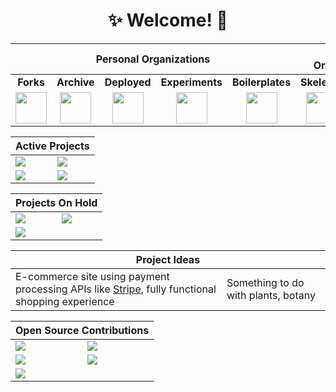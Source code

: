 <h1 align="center">✨ Welcome! 🌌</h1>
<table>
  <thead>
    <tr>
      <th align="center" colspan="5">Personal Organizations</th>
      <th align="center" colspan="2">Team Organizations</th>
    </tr>
  </thead>
  <tbody>
    <tr>
      <td align="center"><b>Forks</b></td>
      <td align="center"><b>Archive</b></td>
      <td align="center"><b>Deployed</b></td>
      <td align="center"><b>Experiments</b></td>
      <td align="center"><b>Boilerplates</b></td>
      <td align="center"><b>Skelenet</b></td>
      <td align="center"><b>Ariesnet</b></td>
    </tr>
    <tr>
      <td align="center">
        <a href="https://github.com/RickyC0626-forks" title="Forked Projects">
          <img src="https://avatars.githubusercontent.com/u/121321200?s=200&v=4" width="50">
        </a>
      </td>
      <td align="center">
        <a href="https://github.com/RickyC0626-archive" title="Archived Projects">
          <img src="https://avatars.githubusercontent.com/u/121328201?s=200&v=4" width="50">
        </a>
      </td>
      <td align="center">
        <a href="https://github.com/RickyC0626-gh-pages" title="Deployed Pages">
          <img src="https://avatars.githubusercontent.com/u/121332196?s=200&v=4" width="50">
        </a>
      </td>
      <td align="center">
        <a href="https://github.com/RickyC0626-experiments" title="Experiments">
          <img src="https://avatars.githubusercontent.com/u/121334105?s=200&v=4" width="50">
        </a>
      </td>
      <td align="center">
        <a href="https://github.com/RickyC0626-boilerplate" title="Boilerplates">
          <img src="https://avatars.githubusercontent.com/u/121332704?s=200&v=4" width="50">
        </a>
      </td>
      <td align="center">
        <a href="https://github.com/skelenet" title="Skelenet Labs">
          <img src="https://avatars.githubusercontent.com/u/86542896?s=200&v=4" width="50">
        </a>
      </td>
      <td align="center">
        <a href="https://github.com/ariesnet" title="Aries Network">
          <img src="https://avatars.githubusercontent.com/u/101829519?s=200&v=4" width="50">
        </a>
      </td>
    </tr>
  </tbody>
</table>

<table>
  <thead>
    <tr>
      <th align="center" colspan="2">Active Projects</th>
    </tr>
  </thead>
  <tbody>
    <tr>
      <td>
        <a href="https://github.com/rickyc0626/skwash" title="rickyc0626/skwash">
          <img src="https://github-readme-stats.vercel.app/api/pin/?username=rickyc0626&repo=skwash&theme=github_dark_dimmed">
        </a>
      </td>
      <td>
        <a href="https://github.com/rickyc0626/vozel" title="rickyc0626/vozel">
          <img src="https://github-readme-stats.vercel.app/api/pin/?username=rickyc0626&repo=vozel&theme=github_dark_dimmed">
        </a>
      </td>
    </tr>
    <tr>
      <td>
        <a href="https://github.com/personalgpt/personalgpt-ui" title="personalgpt/personalgpt-ui">
          <img src="https://github-readme-stats.vercel.app/api/pin/?username=personalgpt&repo=personalgpt-ui&theme=github_dark_dimmed">
        </a>
      </td>
      <td>
        <a href="https://github.com/personalgpt/personalgpt-server" title="personalgpt/personalgpt-server">
          <img src="https://github-readme-stats.vercel.app/api/pin/?username=personalgpt&repo=personalgpt-server&theme=github_dark_dimmed">
        </a>
      </td>
    </tr>
  </tbody>
</table>

<table>
  <thead>
    <tr>
      <th align="center" colspan="2">Projects On  Hold</th>
    </tr>
  </thead>
  <tbody>
    <tr>
      <td>
        <a href="https://github.com/rickyc0626/neo-dashboard" title="rickyc0626/neo-dashboard">
          <img src="https://github-readme-stats.vercel.app/api/pin/?username=rickyc0626&repo=neo-dashboard&theme=github_dark_dimmed">
        </a>
      </td>
      <td>
        <a href="https://github.com/rickyc0626/vibrainium" title="rickyc0626/vibrainium">
          <img src="https://github-readme-stats.vercel.app/api/pin/?username=rickyc0626&repo=vibrainium&theme=github_dark_dimmed">
        </a>
      </td>
    </tr>
    <tr>
      <td>
        <a href="https://github.com/rickyc0626/qoi.js" title="rickyc0626/qoi.js">
          <img src="https://github-readme-stats.vercel.app/api/pin/?username=rickyc0626&repo=qoi.js&theme=github_dark_dimmed">
        </a>
      </td>
    </tr>
  </tbody>
</table>

<table>
  <thead>
    <tr>
      <th align="center" colspan="2">Project Ideas</th>
    </tr>
  </thead>
  <tbody>
    <tr>
      <td>
        E-commerce site using payment processing APIs like <a href="https://stripe.com/"><span>Stripe</span></a>, fully functional shopping experience
      </td>
      <td>
        Something to do with plants, botany
      </td>
    </tr>
  </tbody>
</table>

<table>
  <thead>
    <tr>
      <th align="center" colspan="2">Open Source Contributions</th>
    </tr>
  </thead>
  <tbody>
    <tr>
      <td>
        <a href="https://github.com/boardgameio/boardgame.io" title="boardgameio/boardgame.io">
          <img src="https://github-readme-stats.vercel.app/api/pin/?username=boardgameio&repo=boardgame.io&theme=github_dark_dimmed">
        </a>
      </td>
      <td>
        <a href="https://github.com/questdb/questdb" title="questdb/questdb">
          <img src="https://github-readme-stats.vercel.app/api/pin/?username=questdb&repo=questdb&theme=github_dark_dimmed">
        </a>
      </td>
    </tr>
    <tr>
      <td>
        <a href="https://github.com/manimcommunity/manim" title="ManimCommunity/manim">
          <img src="https://github-readme-stats.vercel.app/api/pin/?username=manimcommunity&repo=manim&theme=github_dark_dimmed">
        </a>
      </td>
      <td>
        <a href="https://github.com/discourse/discourse-data-explorer" title="discourse/discourse-data-explorer">
          <img src="https://github-readme-stats.vercel.app/api/pin/?username=discourse&repo=discourse-data-explorer&theme=github_dark_dimmed">
        </a>
      </td>
    </tr>
    <tr>
      <td>
        <a href="https://github.com/discourse/discourse" title="discourse/discourse">
          <img src="https://github-readme-stats.vercel.app/api/pin/?username=discourse&repo=discourse&theme=github_dark_dimmed">
        </a>
      </td>
    </tr>
  </tbody>
</table>
